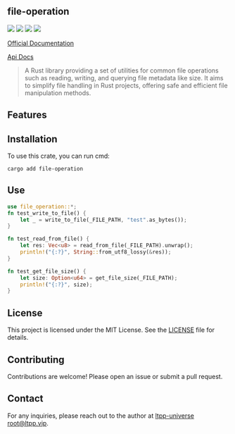 ## file-operation

[![](https://img.shields.io/crates/v/file-operation.svg)](https://crates.io/crates/file-operation)
[![](https://docs.rs/file-operation/badge.svg)](https://docs.rs/file-operation)
[![](https://img.shields.io/crates/l/file-operation.svg)](./LICENSE)
[![](https://github.com/ltpp-universe/file-operation/workflows/Rust/badge.svg)](https://github.com/ltpp-universe/file-operation/actions?query=workflow:Rust)

[Official Documentation](https://docs.ltpp.vip/file-operation/)

[Api Docs](https://docs.rs/file-operation/latest/file_operation/)

> A Rust library providing a set of utilities for common file operations such as reading, writing, and querying file metadata like size. It aims to simplify file handling in Rust projects, offering safe and efficient file manipulation methods.

## Features

## Installation

To use this crate, you can run cmd:

```shell
cargo add file-operation
```

## Use

```rust
use file_operation::*;
fn test_write_to_file() {
    let _ = write_to_file(_FILE_PATH, "test".as_bytes());
}

fn test_read_from_file() {
    let res: Vec<u8> = read_from_file(_FILE_PATH).unwrap();
    println!("{:?}", String::from_utf8_lossy(&res));
}

fn test_get_file_size() {
    let size: Option<u64> = get_file_size(_FILE_PATH);
    println!("{:?}", size);
}
```

## License

This project is licensed under the MIT License. See the [LICENSE](LICENSE) file for details.

## Contributing

Contributions are welcome! Please open an issue or submit a pull request.

## Contact

For any inquiries, please reach out to the author at [ltpp-universe <root@ltpp.vip>](mailto:root@ltpp.vip).
